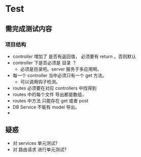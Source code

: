 # Test

## 需完成测试内容

### 项目结构

- controller 增加了 是否有返回值， 必须要有 return 。否则默认
- controller 下是否必须是 目录 ？
  - 必须是目录吧。server 服务于多应用啊。
- 每一个 controller 当中必须只有一个 get 方法。
  - 可以调用钩子检测。
- routes 必须要在对应 controllers 中找得到
- routes 中的每个文件 导出都是数组，
- routes 中方法 只能存在 get 或者 post
- DB Service 不能有 model 导出。
-

## 疑惑

- 对 services 单元测试?
- 对 路由请求 进行单元测试?
